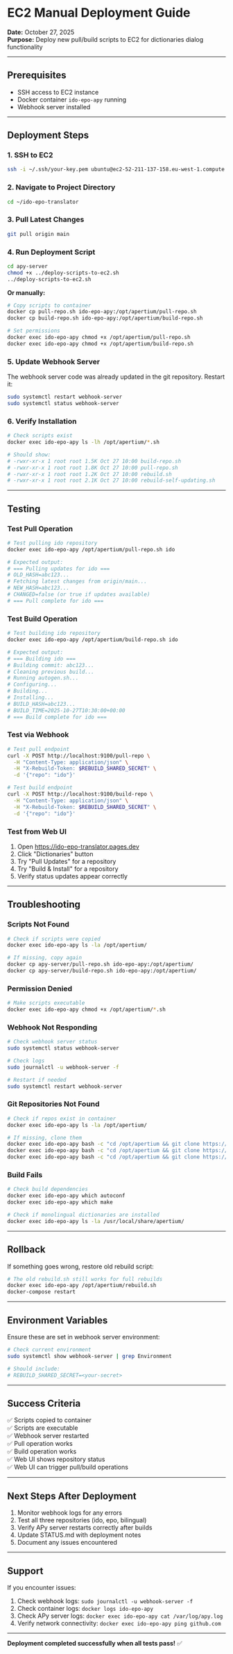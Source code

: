 # EC2 Manual Deployment Guide

**Date:** October 27, 2025  
**Purpose:** Deploy new pull/build scripts to EC2 for dictionaries dialog functionality

---

## Prerequisites

- SSH access to EC2 instance
- Docker container `ido-epo-apy` running
- Webhook server installed

---

## Deployment Steps

### 1. SSH to EC2

```bash
ssh -i ~/.ssh/your-key.pem ubuntu@ec2-52-211-137-158.eu-west-1.compute.amazonaws.com
```

### 2. Navigate to Project Directory

```bash
cd ~/ido-epo-translator
```

### 3. Pull Latest Changes

```bash
git pull origin main
```

### 4. Run Deployment Script

```bash
cd apy-server
chmod +x ../deploy-scripts-to-ec2.sh
../deploy-scripts-to-ec2.sh
```

**Or manually:**

```bash
# Copy scripts to container
docker cp pull-repo.sh ido-epo-apy:/opt/apertium/pull-repo.sh
docker cp build-repo.sh ido-epo-apy:/opt/apertium/build-repo.sh

# Set permissions
docker exec ido-epo-apy chmod +x /opt/apertium/pull-repo.sh
docker exec ido-epo-apy chmod +x /opt/apertium/build-repo.sh
```

### 5. Update Webhook Server

The webhook server code was already updated in the git repository. Restart it:

```bash
sudo systemctl restart webhook-server
sudo systemctl status webhook-server
```

### 6. Verify Installation

```bash
# Check scripts exist
docker exec ido-epo-apy ls -lh /opt/apertium/*.sh

# Should show:
# -rwxr-xr-x 1 root root 1.5K Oct 27 10:00 build-repo.sh
# -rwxr-xr-x 1 root root 1.8K Oct 27 10:00 pull-repo.sh
# -rwxr-xr-x 1 root root 1.2K Oct 27 10:00 rebuild.sh
# -rwxr-xr-x 1 root root 2.1K Oct 27 10:00 rebuild-self-updating.sh
```

---

## Testing

### Test Pull Operation

```bash
# Test pulling ido repository
docker exec ido-epo-apy /opt/apertium/pull-repo.sh ido

# Expected output:
# === Pulling updates for ido ===
# OLD_HASH=abc123...
# Fetching latest changes from origin/main...
# NEW_HASH=abc123...
# CHANGED=false (or true if updates available)
# === Pull complete for ido ===
```

### Test Build Operation

```bash
# Test building ido repository
docker exec ido-epo-apy /opt/apertium/build-repo.sh ido

# Expected output:
# === Building ido ===
# Building commit: abc123...
# Cleaning previous build...
# Running autogen.sh...
# Configuring...
# Building...
# Installing...
# BUILD_HASH=abc123...
# BUILD_TIME=2025-10-27T10:30:00+00:00
# === Build complete for ido ===
```

### Test via Webhook

```bash
# Test pull endpoint
curl -X POST http://localhost:9100/pull-repo \
  -H "Content-Type: application/json" \
  -H "X-Rebuild-Token: $REBUILD_SHARED_SECRET" \
  -d '{"repo": "ido"}'

# Test build endpoint
curl -X POST http://localhost:9100/build-repo \
  -H "Content-Type: application/json" \
  -H "X-Rebuild-Token: $REBUILD_SHARED_SECRET" \
  -d '{"repo": "ido"}'
```

### Test from Web UI

1. Open https://ido-epo-translator.pages.dev
2. Click "Dictionaries" button
3. Try "Pull Updates" for a repository
4. Try "Build & Install" for a repository
5. Verify status updates appear correctly

---

## Troubleshooting

### Scripts Not Found

```bash
# Check if scripts were copied
docker exec ido-epo-apy ls -la /opt/apertium/

# If missing, copy again
docker cp apy-server/pull-repo.sh ido-epo-apy:/opt/apertium/
docker cp apy-server/build-repo.sh ido-epo-apy:/opt/apertium/
```

### Permission Denied

```bash
# Make scripts executable
docker exec ido-epo-apy chmod +x /opt/apertium/*.sh
```

### Webhook Not Responding

```bash
# Check webhook server status
sudo systemctl status webhook-server

# Check logs
sudo journalctl -u webhook-server -f

# Restart if needed
sudo systemctl restart webhook-server
```

### Git Repositories Not Found

```bash
# Check if repos exist in container
docker exec ido-epo-apy ls -la /opt/apertium/

# If missing, clone them
docker exec ido-epo-apy bash -c "cd /opt/apertium && git clone https://github.com/komapc/apertium-ido.git"
docker exec ido-epo-apy bash -c "cd /opt/apertium && git clone https://github.com/apertium/apertium-epo.git"
docker exec ido-epo-apy bash -c "cd /opt/apertium && git clone https://github.com/komapc/apertium-ido-epo.git"
```

### Build Fails

```bash
# Check build dependencies
docker exec ido-epo-apy which autoconf
docker exec ido-epo-apy which make

# Check if monolingual dictionaries are installed
docker exec ido-epo-apy ls -la /usr/local/share/apertium/
```

---

## Rollback

If something goes wrong, restore old rebuild script:

```bash
# The old rebuild.sh still works for full rebuilds
docker exec ido-epo-apy /opt/apertium/rebuild.sh
docker-compose restart
```

---

## Environment Variables

Ensure these are set in webhook server environment:

```bash
# Check current environment
sudo systemctl show webhook-server | grep Environment

# Should include:
# REBUILD_SHARED_SECRET=<your-secret>
```

---

## Success Criteria

✅ Scripts copied to container  
✅ Scripts are executable  
✅ Webhook server restarted  
✅ Pull operation works  
✅ Build operation works  
✅ Web UI shows repository status  
✅ Web UI can trigger pull/build operations  

---

## Next Steps After Deployment

1. Monitor webhook logs for any errors
2. Test all three repositories (ido, epo, bilingual)
3. Verify APy server restarts correctly after builds
4. Update STATUS.md with deployment notes
5. Document any issues encountered

---

## Support

If you encounter issues:

1. Check webhook logs: `sudo journalctl -u webhook-server -f`
2. Check container logs: `docker logs ido-epo-apy`
3. Check APy server logs: `docker exec ido-epo-apy cat /var/log/apy.log`
4. Verify network connectivity: `docker exec ido-epo-apy ping github.com`

---

**Deployment completed successfully when all tests pass!** ✅
